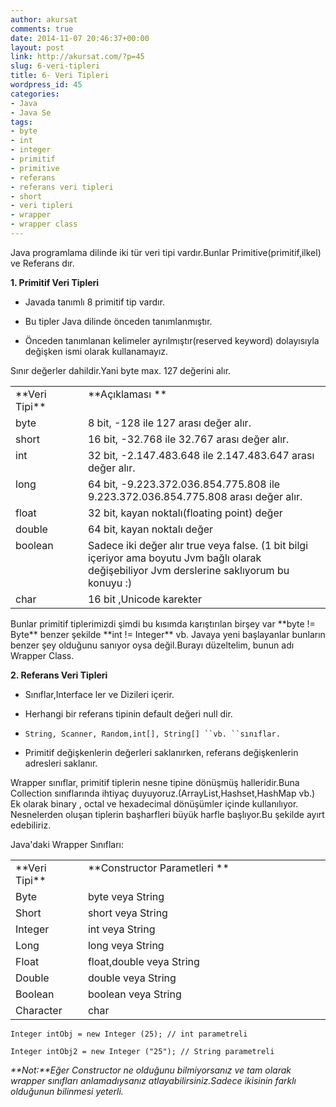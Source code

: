 ```yaml
---
author: akursat
comments: true
date: 2014-11-07 20:46:37+00:00
layout: post
link: http://akursat.com/?p=45
slug: 6-veri-tipleri
title: 6- Veri Tipleri
wordpress_id: 45
categories:
- Java
- Java Se
tags:
- byte
- int
- integer
- primitif
- primitive
- referans
- referans veri tipleri
- short
- veri tipleri
- wrapper
- wrapper class
---
```


Java programlama dilinde iki tür veri tipi vardır.Bunlar Primitive(primitif,ilkel) ve Referans dır.

**1. Primitif Veri Tipleri**



	
  * Javada tanımlı 8 primitif tip vardır.

	
  * Bu tipler Java dilinde önceden tanımlanmıştır.

	
  * Önceden tanımlanan kelimeler ayrılmıştır(reserved keyword) dolayısıyla değişken ismi olarak kullanamayız.


Sınır değerler dahildir.Yani byte max. 127 değerini alır.
<table cellpadding="3" width="100%" cellspacing="0" > 
<tbody >
<tr valign="TOP" >

<td width="23%" >**Veri Tipi**
</td>

<td width="77%" >**Açıklaması **
</td>
</tr>
<tr valign="TOP" >

<td width="23%" >byte
</td>

<td width="77%" >8 bit, -128 ile 127 arası değer alır.
</td>
</tr>
<tr valign="TOP" >

<td width="23%" >short
</td>

<td width="77%" >16 bit, -32.768 ile 32.767 arası değer alır.
</td>
</tr>
<tr valign="TOP" >

<td width="23%" >int
</td>

<td width="77%" >32 bit, -2.147.483.648 ile 2.147.483.647 arası değer alır.
</td>
</tr>
<tr valign="TOP" >

<td width="23%" >long
</td>

<td width="77%" >64 bit, -9.223.372.036.854.775.808 ile 9.223.372.036.854.775.808 arası değer alır.
</td>
</tr>
<tr valign="TOP" >

<td width="23%" >float
</td>

<td width="77%" >32 bit, kayan noktalı(floating point) değer
</td>
</tr>
<tr valign="TOP" >

<td width="23%" >double
</td>

<td width="77%" >64 bit, kayan noktalı değer
</td>
</tr>
<tr valign="TOP" >

<td width="23%" >boolean
</td>

<td width="77%" >Sadece iki değer alır true veya false. (1 bit bilgi içeriyor ama boyutu Jvm bağlı olarak değişebiliyor Jvm derslerine saklıyorum bu konuyu :)
</td>
</tr>
<tr valign="TOP" >

<td width="23%" >char
</td>

<td width="77%" >16 bit ,Unicode karekter
</td>
</tr>
</tbody>
</table>
Bunlar primitif tiplerimizdi şimdi bu kısımda karıştırılan birşey var **byte != Byte** benzer şekilde **int != Integer** vb. Javaya yeni başlayanlar bunların benzer şey olduğunu sanıyor oysa değil.Burayı düzeltelim, bunun adı Wrapper Class.

**2. Referans Veri Tipleri**



	
  * Sınıflar,Interface ler ve Dizileri içerir.

	
  * Herhangi bir referans tipinin default değeri null dir.

	
  * `String, Scanner, Random,int[], String[] ``vb. ``sınıflar.`

	
  * Primitif değişkenlerin değerleri saklanırken, referans değişkenlerin adresleri saklanır.


Wrapper sınıflar, primitif tiplerin nesne tipine dönüşmüş halleridir.Buna Collection sınıflarında ihtiyaç duyuyoruz.(ArrayList,Hashset,HashMap vb.) Ek olarak binary , octal ve hexadecimal dönüşümler içinde kullanılıyor.
Nesnelerden oluşan tiplerin başharfleri büyük harfle başlıyor.Bu şekilde ayırt edebiliriz.

Java'daki Wrapper Sınıfları:
<table cellpadding="3" width="100%" cellspacing="0" > 
<tbody >
<tr valign="TOP" >

<td width="23%" >**Veri Tipi**
</td>

<td width="77%" >**Constructor Parametleri **
</td>
</tr>
<tr valign="TOP" >

<td width="23%" >Byte
</td>

<td width="77%" >byte veya String
</td>
</tr>
<tr valign="TOP" >

<td width="23%" >Short
</td>

<td width="77%" >short veya String
</td>
</tr>
<tr valign="TOP" >

<td width="23%" >Integer
</td>

<td width="77%" >int veya String
</td>
</tr>
<tr valign="TOP" >

<td width="23%" >Long
</td>

<td width="77%" >long veya String
</td>
</tr>
<tr valign="TOP" >

<td width="23%" >Float
</td>

<td width="77%" >float,double veya String
</td>
</tr>
<tr valign="TOP" >

<td width="23%" >Double
</td>

<td width="77%" >double veya String
</td>
</tr>
<tr valign="TOP" >

<td width="23%" >Boolean
</td>

<td width="77%" >boolean veya String
</td>
</tr>
<tr valign="TOP" >

<td width="23%" >Character
</td>

<td width="77%" >char
</td>
</tr>
</tbody>
</table>

    
    Integer intObj = new Integer (25); // int parametreli
    
    Integer intObj2 = new Integer ("25"); // String parametreli




_**Not:**Eğer Constructor ne olduğunu bilmiyorsanız ve tam olarak wrapper sınıfları anlamadıysanız atlayabilirsiniz.Sadece ikisinin farklı olduğunun bilinmesi yeterli._
